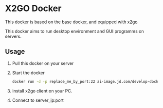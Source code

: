 # X2GO Docker

This docker is based on the base docker, and equipped with [x2go](https://wiki.x2go.org/doku.php)

This docker aims to run desktop environment and GUI programms on servers.

## Usage

1. Pull this docker on your server

2. Start the docker

    ```bash
    docker run -d -p replace_me_by_port:22 ai-image.jd.com/develop-docker/x2go:0.0.5
    ```

3. Install x2go client on your PC.

4. Connect to server_ip:port
